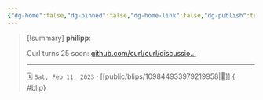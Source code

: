 ```yaml
---
{"dg-home":false,"dg-pinned":false,"dg-home-link":false,"dg-publish":true,"tags":["dgblip"],"disabled rules":["yaml-title","yaml-title-alias","file-name-heading"],"title":"philipp on mastodon @ 2023-02-11","created-date":"2023-02-11T07:31:17","id":109844933979219950,"updated-date":"2025-05-02T08:50:43","dg-path":"blips/109844933979219958.md","permalink":"/blips/109844933979219958/","dgPassFrontmatter":true}
---
```


> [!summary] **philipp**:
>
> Curl turns 25 soon: [github.com/curl/curl/discussio…](https://github.com/curl/curl/discussions/10465)
> - - -
>
> 🗓️ `Sat, Feb 11, 2023` · [[public/blips/109844933979219958\|🔗]]
{ #blip}

